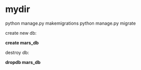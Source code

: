 # mydir

python manage.py makemigrations
python manage.py migrate

create new db:

**create mars_db**

destroy db:

**dropdb mars_db**